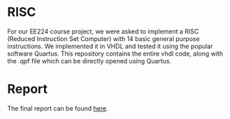 # RISC

For our EE224 course project, we were asked to implement a RISC (Reduced Instruction Set Computer) with 14 basic general purpose instructions. We implemented it in VHDL and tested it using the popular software Quartus.
This repository contains the entire vhdl code, along with the .qpf file which can be directly opened using Quartus.

# Report

The final report can be found <a href="http://methi1999.github.io/pdf/risc_report.pdf"> here</a>.
